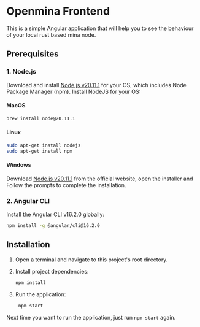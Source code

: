# Openmina Frontend

This is a simple Angular application that will help you to see the behaviour of your local rust based mina node.

## Prerequisites

### 1. Node.js

Download and install [Node.js v20.11.1](https://nodejs.org/) for your OS, which includes Node Package Manager (npm).
Install NodeJS for your OS:

#### MacOS
```bash
brew install node@20.11.1
```

#### Linux
```bash
sudo apt-get install nodejs
sudo apt-get install npm
```

#### Windows
Download [Node.js v20.11.1](https://nodejs.org/) from the official website, open the installer and Follow the prompts to complete the installation.

### 2. Angular CLI
Install the Angular CLI v16.2.0 globally:

  ```bash
  npm install -g @angular/cli@16.2.0
  ```

## Installation

1. Open a terminal and navigate to this project's root directory.
2. Install project dependencies:

   ```bash
   npm install
   ```
3. Run the application:

   ```bash
    npm start
    ```

Next time you want to run the application, just run `npm start` again.
